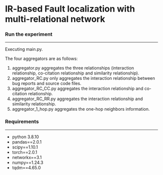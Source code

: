 # IR-based Fault localization with multi-relational network

### Run the experiment

---

Executing main.py.

The four aggregators are as follows:

1. aggregator.py aggregates the three relationships (interaction relationship, co-citation relationship and similarity relationship).
2. aggregator_RC.py only aggregates the interaction relationship between bug reports and source code files.
3. aggregator_RC_CC.py aggregates the interaction relationship and co-citation relationship.
4. aggregator_RC_RR.py aggregates the interaction relationship and similarity relationship.
5. aggregator_1_hop.py aggregates the one-hop neighbors information.

### Requirements

---

+ python 3.8.10
+ pandas==2.0.1
+ scipy==1.10.1
+ torch==2.0.1
+ networkx==3.1
+ numpy==1.24.3
+ tqdm==4.65.0